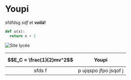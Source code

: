 # Youpi

sfdfdsg *sdf* et **voilà!**

```python
def u(x):
  return x + 1 
```

![Site lycée](194.167.100.167/gachelin.web)

| $$E_C = \frac{1}{2}mv^2$$ | **Youpi** |
|:---:|:---:|
| sfds f | p ujqspo jfpo jsqof j|
